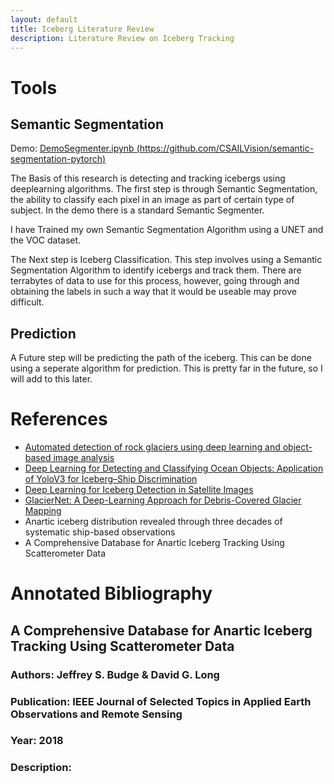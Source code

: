 ```yaml
---
layout: default
title: Iceberg Literature Review
description: Literature Review on Iceberg Tracking
---
```


# Tools
## Semantic Segmentation
Demo: [DemoSegmenter.ipynb (https://github.com/CSAILVision/semantic-segmentation-pytorch)](https://colab.research.google.com/drive/1I-iGvV8DAGL3iu7JE2ogifmIwMs_I_ow)

The Basis of this research is detecting and tracking icebergs using deeplearning algorithms. The first step is through Semantic Segmentation, the ability to classify each pixel in an image as part of certain type of subject. In the demo there is a standard Semantic Segmenter. 

I have Trained my own Semantic Segmentation Algorithm using a UNET and the VOC dataset. 

The Next step is Iceberg Classification. This step involves using a Semantic Segmentation Algorithm to identify icebergs and track them. There are terrabytes of data to use for this process, however, going through and obtaining the labels in such a way that it would be useable may prove difficult.

## Prediction
A Future step will be predicting the path of the iceberg. This can be done using a seperate algorithm for prediction. This is pretty far in the future, so I will add to this later.

# References
* [Automated detection of rock glaciers using deep learning and object-based image analysis](https://reader.elsevier.com/reader/sd/pii/S003442572030403X?token=02E31A8FC644831D9A6788822A7707E3A28ED6771EE05AFEF4197C7F3067909E8E124AD95A6EED05F3F45DCA0AAE09DB&originRegion=us-east-1&originCreation=20220509183531)
* [Deep Learning for Detecting and Classifying Ocean Objects: Application of YoloV3 for Iceberg–Ship Discrimination](https://www.mdpi.com/2220-9964/9/12/758/htm)
* [Deep Learning for Iceberg Detection in Satellite Images](https://www.diva-portal.org/smash/get/diva2:1532720/FULLTEXT01.pdf)
* [GlacierNet: A Deep-Learning Approach for Debris-Covered Glacier Mapping](https://web.archive.org/web/20201107031829id_/https://ieeexplore.ieee.org/ielx7/6287639/8948470/09081912.pdf)
* Anartic iceberg distribution revealed through three decades of systematic ship-based observations
* A Comprehensive Database for Anartic Iceberg Tracking Using Scatterometer Data

# Annotated Bibliography
## A Comprehensive Database for Anartic Iceberg Tracking Using Scatterometer Data
### Authors: Jeffrey S. Budge & David G. Long
### Publication: IEEE Journal of Selected Topics in Applied Earth Observations and Remote Sensing
### Year: 2018
### Description:


